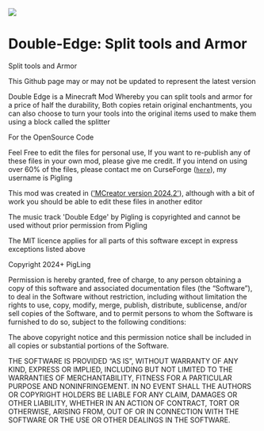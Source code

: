 <div>
    <img src="https://cdn.modrinth.com/data/bkRpkuPA/af9375cb68b5f91dd57b3baf0322e40477a02c38_96.webp" />
</div>

# Double-Edge: Split tools and Armor
Split tools and Armor

This Github page may or may not be updated to represent the latest version

Double Edge is a Minecraft Mod Whereby you can split tools and armor for a price of half the durability, Both copies retain original enchantments, you can also choose to turn your tools into the original items used to make them using a block called the splitter

For the OpenSource Code

Feel Free to edit the files for personal use, If you want to re-publish any of these files in your own mod, please give me credit. If you intend on using over 60% of the files, please contact me on CurseForge ([`here`](https://legacy.curseforge.com/private-messages)), my username is Pigling

This mod was created in (['MCreator version 2024.2'](https://mcreator.net/download/2024-2)), although with a bit of work you should be able to edit these files in another editor

The music track 'Double Edge' by Pigling is copyrighted and cannot be used without prior permission from Pigling 

The MIT licence applies for all parts of this software except in express exceptions listed above

Copyright 2024+ PigLing

Permission is hereby granted, free of charge, to any person obtaining a copy of this software and associated documentation files (the “Software”), to deal in the Software without restriction, including without limitation the rights to use, copy, modify, merge, publish, distribute, sublicense, and/or sell copies of the Software, and to permit persons to whom the Software is furnished to do so, subject to the following conditions:

The above copyright notice and this permission notice shall be included in all copies or substantial portions of the Software.

THE SOFTWARE IS PROVIDED “AS IS”, WITHOUT WARRANTY OF ANY KIND, EXPRESS OR IMPLIED, INCLUDING BUT NOT LIMITED TO THE WARRANTIES OF MERCHANTABILITY, FITNESS FOR A PARTICULAR PURPOSE AND NONINFRINGEMENT. IN NO EVENT SHALL THE AUTHORS OR COPYRIGHT HOLDERS BE LIABLE FOR ANY CLAIM, DAMAGES OR OTHER LIABILITY, WHETHER IN AN ACTION OF CONTRACT, TORT OR OTHERWISE, ARISING FROM, OUT OF OR IN CONNECTION WITH THE SOFTWARE OR THE USE OR OTHER DEALINGS IN THE SOFTWARE.
